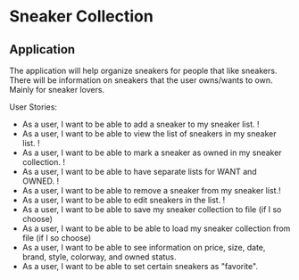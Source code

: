 # Sneaker Collection

## Application
The application will help organize sneakers for people that like sneakers. There will be information on sneakers
that the user owns/wants to own. Mainly for sneaker lovers. 

User Stories:
- As a user, I want to be able to add a sneaker to my sneaker list. !
- As a user, I want to be able to view the list of sneakers in my sneaker list. !
- As a user, I want to be able to mark a sneaker as owned in my sneaker collection. !
- As a user, I want to be able to have separate lists for WANT and OWNED. !
- As a user, I want to be able to remove a sneaker from my sneaker list.!
- As a user, I want to be able to edit sneakers in the list. !
- As a user, I want to be able to save my sneaker collection to file (if I so choose)
- As a user, I want to be able to be able to load my sneaker collection from file (if I so choose)
- As a user, I want to be able to see information on price, size, date, brand, style, colorway, and owned status.
- As a user, I want to be able to set certain sneakers as "favorite".